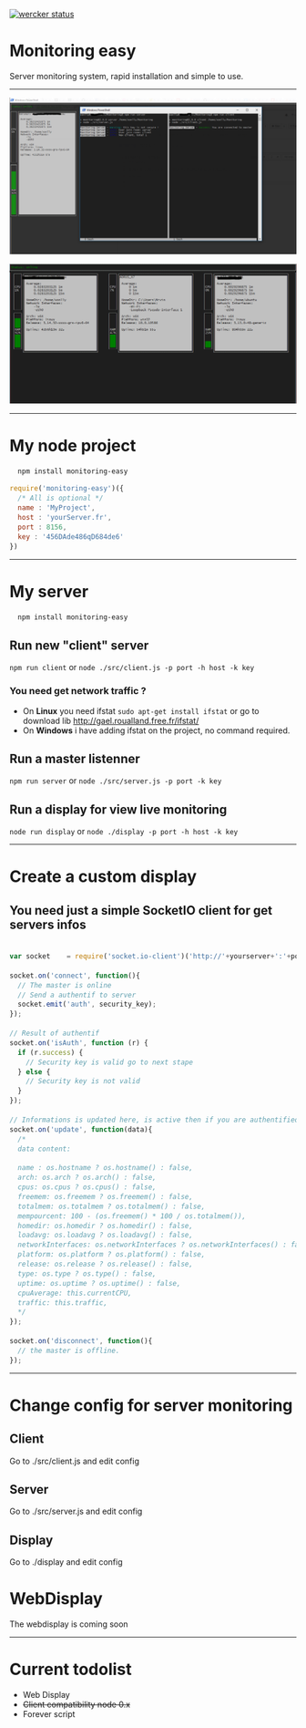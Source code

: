 [![wercker status](https://app.wercker.com/status/9ee8e2311a78e29e80c5c2915743610f/s "wercker status")](https://app.wercker.com/project/bykey/9ee8e2311a78e29e80c5c2915743610f)

# Monitoring easy

Server monitoring system, rapid installation and simple to use.

___

![Monitoring exemple](img/exemple.png)

![Monitoring exemple](img/exemple.gif)

___

# My node project

```bash
  npm install monitoring-easy
```

```javascript
require('monitoring-easy')({
  /* All is optional */
  name : 'MyProject',
  host : 'yourServer.fr',
  port : 8156,
  key : '456DAde486qD684de6'
})
```

___

# My server

```bash
  npm install monitoring-easy
```

## Run new "client" server

`npm run client` or `node ./src/client.js -p port -h host -k key`

### You need get network traffic ?

- On __Linux__ you need ifstat `sudo apt-get install ifstat` or go to download lib http://gael.roualland.free.fr/ifstat/
- On __Windows__ i have adding ifstat on the project, no command required.

## Run a master listenner

`npm run server` or `node ./src/server.js -p port -k key`

## Run a display for view live monitoring

`node run display` or `node ./display -p port -h host -k key`

___

# Create a custom display

## You need just a simple SocketIO client for get servers infos

```javascript

var socket    = require('socket.io-client')('http://'+yourserver+':'+port);

socket.on('connect', function(){
  // The master is online
  // Send a authentif to server
  socket.emit('auth', security_key);
});

// Result of authentif
socket.on('isAuth', function (r) {
  if (r.success) {
    // Security key is valid go to next stape
  } else {
    // Security key is not valid
  }
});

// Informations is updated here, is active then if you are authentified
socket.on('update', function(data){
  /*
  data content:

  name : os.hostname ? os.hostname() : false,
  arch: os.arch ? os.arch() : false,
  cpus: os.cpus ? os.cpus() : false,
  freemem: os.freemem ? os.freemem() : false,
  totalmem: os.totalmem ? os.totalmem() : false,
  mempourcent: 100 - (os.freemem() * 100 / os.totalmem()),
  homedir: os.homedir ? os.homedir() : false,
  loadavg: os.loadavg ? os.loadavg() : false,
  networkInterfaces: os.networkInterfaces ? os.networkInterfaces() : false,
  platform: os.platform ? os.platform() : false,
  release: os.release ? os.release() : false,
  type: os.type ? os.type() : false,
  uptime: os.uptime ? os.uptime() : false,
  cpuAverage: this.currentCPU,
  traffic: this.traffic,
  */
});

socket.on('disconnect', function(){
  // the master is offline.
});

```

___

# Change config for server monitoring

## Client

Go to ./src/client.js and edit config

## Server

Go to ./src/server.js and edit config

## Display

Go to ./display and edit config

# WebDisplay

The webdisplay is coming soon

___
# Current todolist

- Web Display
- ~~Client compatibility node 0.x~~
- Forever script
